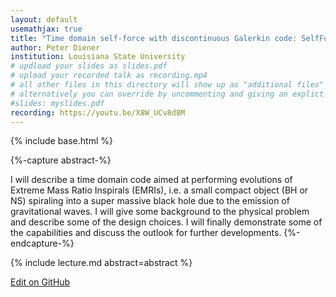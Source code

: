 ```yaml
---
layout: default
usemathjax: true
title: "Time domain self-force with discontinuous Galerkin code: SelfForce1D"
author: Peter Diener
institution: Louisiana State University 
# updload your slides as slides.pdf
# upload your recorded talk as recording.mp4
# all other files in this directory will show up as "additional files"
# alternatively you can override by uncommenting and giving an explict URL:
#slides: myslides.pdf
recording: https://youtu.be/X8W_UCv8d8M
---
```

{% include base.html %}

{%-capture abstract-%}

I will describe a time domain code aimed at performing evolutions of
Extreme Mass Ratio Inspirals (EMRIs), i.e. a small compact object (BH or NS)
spiraling into a super massive black hole due to the emission of gravitational
waves. I will give some background to the physical problem and describe some
of the design choices. I will finally demonstrate some of the capabilities
and discuss the outlook for further developments.
{%-endcapture-%}

<div class="col-xs-12" markdown="1">
{% include lecture.md abstract=abstract %}

[Edit on GitHub](https://github.com/EinsteinToolkit/et2021uiuc/edit/master/{{page.path}})
</div>
